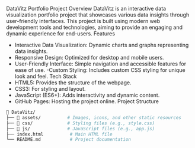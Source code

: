  DataVitz Portfolio Project
 Overview
DataVitz is an interactive data visualization portfolio project that showcases various data insights through user-friendly interfaces. This project is built using modern web development tools and technologies, aiming to provide an engaging and dynamic experience for end-users.
 Features
- Interactive Data Visualization: Dynamic charts and graphs representing data insights.
- Responsive Design: Optimized for desktop and mobile users.
- User-Friendly Interface: Simple navigation and accessible features for ease of use.
-Custom Styling: Includes custom CSS styling for unique look and feel.
Tech Stack
- HTML5: Provides the structure of the webpage.
- CSS3: For styling and layout.
- JavaScript (ES6+): Adds interactivity and dynamic content.
- GitHub Pages: Hosting the project online.
 Project Structure
```bash
📁 DataVitz/
├── 📁 assets/          # Images, icons, and other static resources
├── 📁 css/             # Styling files (e.g., style.css)
├── 📁 js/              # JavaScript files (e.g., app.js)
├── index.html          # Main HTML file
└── README.md           # Project documentation
